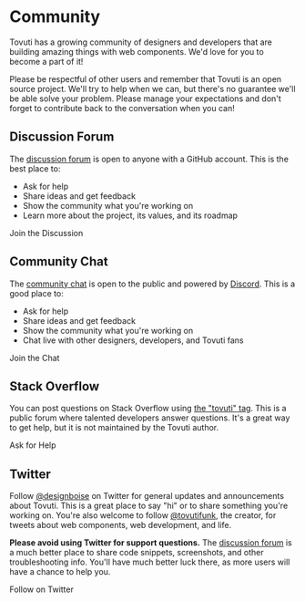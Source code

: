 # Community

Tovuti has a growing community of designers and developers that are building amazing things with web components. We'd love for you to become a part of it!

Please be respectful of other users and remember that Tovuti is an open source project. We'll try to help when we can, but there's no guarantee we'll be able solve your problem. Please manage your expectations and don't forget to contribute back to the conversation when you can!

## Discussion Forum

The [discussion forum](https://github.com/tovutifunk/tovuti/discussions) is open to anyone with a GitHub account. This is the best place to:

- Ask for help
- Share ideas and get feedback
- Show the community what you're working on
- Learn more about the project, its values, and its roadmap

<moyo-button variant="primary" href="https://github.com/tovutifunk/tovuti/discussions" target="_blank">
  <moyo-icon name="github" slot="prefix"></moyo-icon>
  Join the Discussion
</moyo-button>

## Community Chat

The [community chat](https://discord.gg/mg8f26C) is open to the public and powered by [Discord](https://discord.com/). This is a good place to:

- Ask for help
- Share ideas and get feedback
- Show the community what you're working on
- Chat live with other designers, developers, and Tovuti fans

<moyo-button variant="primary" href="https://discord.gg/mg8f26C" target="_blank">
  <moyo-icon name="discord" slot="prefix"></moyo-icon>
  Join the Chat
</moyo-button>

## Stack Overflow

You can post questions on Stack Overflow using [the "tovuti" tag](https://stackoverflow.com/questions/tagged/tovuti). This is a public forum where talented developers answer questions. It's a great way to get help, but it is not maintained by the Tovuti author.

<moyo-button variant="primary" href="https://stackoverflow.com/questions/ask?tags=tovuti" target="_blank">
  <moyo-icon name="stack-overflow" slot="prefix"></moyo-icon>
  Ask for Help
</moyo-button>

## Twitter

Follow [@designboise](https://twitter.com/tovuti_style) on Twitter for general updates and announcements about Tovuti. This is a great place to say "hi" or to share something you're working on. You're also welcome to follow [@tovutifunk](https://twitter.com/tovutifunk), the creator, for tweets about web components, web development, and life.

**Please avoid using Twitter for support questions.** The [discussion forum](https://github.com/tovutifunk/tovuti/discussions) is a much better place to share code snippets, screenshots, and other troubleshooting info. You'll have much better luck there, as more users will have a chance to help you.

<moyo-button variant="primary" href="https://twitter.com/tovuti_style" target="_blank">
  <moyo-icon name="twitter" slot="prefix"></moyo-icon>
  Follow on Twitter
</moyo-button>

